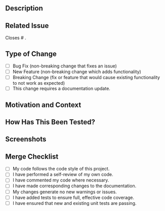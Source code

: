 <!-- Provide a general summary of your changes in the title above. -->

## Description
<!-- Describe your changes in detail. -->

## Related Issue
<!-- This project only accepts pull requests related to open issues. -->
<!-- If suggesting a new feature or change, please discuss it in an issue first. -->
<!-- If fixing a bug, there should be an issue describing it with steps to reproduce. -->
<!-- Please link to the issue here: -->
Closes # .

## Type of Change
<!-- What types of changes does your code introduce? Put an 'x' in all of the boxes that apply. -->
- [ ] Bug Fix (non-breaking change that fixes an issue)
- [ ] New Feature (non-breaking change which adds functionality)
- [ ] Breaking Change (fix or feature that would cause existing functionality to not work as
      expected)
- [ ] This change requires a documentation update.

## Motivation and Context
<!-- Why is this change required? What problem does it solve? -->

## How Has This Been Tested?
<!-- Please describe in detail how you tested your changes. -->
<!-- Include details of your testing environment, and the tests you ran to -->
<!-- see how your change affects other areas of the code, etc. -->

## Screenshots
<!-- Not necessary, however an image may be able to concisely show what has been changed. -->

## Merge Checklist
<!-- Go over all the following points and ensure all are met before attempting a merge. -->
- [ ] My code follows the code style of this project.
- [ ] I have performed a self-review of my own code.
- [ ] I have commented my code where necessary.
- [ ] I have made corresponding changes to the documentation.
- [ ] My changes generate no new warnings or issues.
- [ ] I have added tests to ensure full, effective code coverage.
- [ ] I have ensured that new and existing unit tests are passing.
